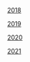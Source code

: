
[2018](/thirdwave/en/tweets/2018/)

[2019](/thirdwave/en/tweets/2019/)

[2020](/thirdwave/en/tweets/2020/)

[2021](/thirdwave/en/tweets/2021/)

